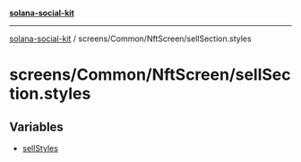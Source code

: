 [**solana-social-kit**](../../../../README.md)

***

[solana-social-kit](../../../../README.md) / screens/Common/NftScreen/sellSection.styles

# screens/Common/NftScreen/sellSection.styles

## Variables

- [sellStyles](variables/sellStyles.md)
